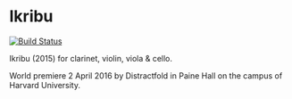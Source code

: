 Ikribu
======

[![Build Status](https://travis-ci.org/trevorbaca/ikribu.svg?branch=master)](https://travis-ci.org/trevorbaca/ikribu)

Ikribu (2015) for clarinet, violin, viola & cello.

World premiere 2 April 2016 by Distractfold in Paine Hall on the campus of
Harvard University.